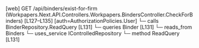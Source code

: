 [web] GET /api/binders/exist-for-firm  (Workpapers.Next.API.Controllers.Workpapers.BindersController.CheckForBinders)  [L127–L135] [auth=AuthorizationPolicies.User]
  └─ calls BinderRepository.ReadQuery [L131]
  └─ queries Binder [L131]
    └─ reads_from Binders
  └─ uses_service IControlledRepository<Binder>
    └─ method ReadQuery [L131]

